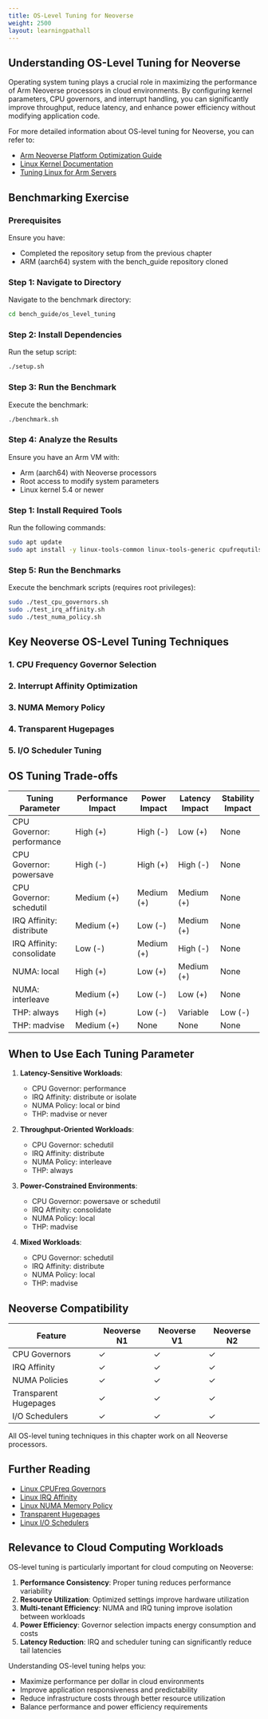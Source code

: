 ```yaml
---
title: OS-Level Tuning for Neoverse
weight: 2500
layout: learningpathall
---
```


## Understanding OS-Level Tuning for Neoverse

Operating system tuning plays a crucial role in maximizing the performance of Arm Neoverse processors in cloud environments. By configuring kernel parameters, CPU governors, and interrupt handling, you can significantly improve throughput, reduce latency, and enhance power efficiency without modifying application code.

For more detailed information about OS-level tuning for Neoverse, you can refer to:
- [Arm Neoverse Platform Optimization Guide](https://developer.arm.com/documentation/102042/latest/)
- [Linux Kernel Documentation](https://www.kernel.org/doc/html/latest/)
- [Tuning Linux for Arm Servers](https://community.arm.com/arm-community-blogs/b/infrastructure-solutions-blog)

## Benchmarking Exercise

### Prerequisites

Ensure you have:
- Completed the repository setup from the previous chapter
- ARM (aarch64) system with the bench_guide repository cloned

### Step 1: Navigate to Directory

Navigate to the benchmark directory:

```bash
cd bench_guide/os_level_tuning
```

### Step 2: Install Dependencies

Run the setup script:

```bash
./setup.sh
```

### Step 3: Run the Benchmark

Execute the benchmark:

```bash
./benchmark.sh
```

### Step 4: Analyze the Results

Ensure you have an Arm VM with:
- Arm (aarch64) with Neoverse processors
- Root access to modify system parameters
- Linux kernel 5.4 or newer

### Step 1: Install Required Tools

Run the following commands:

```bash
sudo apt update
sudo apt install -y linux-tools-common linux-tools-generic cpufrequtils sysstat numactl
```

### Step 5: Run the Benchmarks

Execute the benchmark scripts (requires root privileges):

```bash
sudo ./test_cpu_governors.sh
sudo ./test_irq_affinity.sh
sudo ./test_numa_policy.sh
```

## Key Neoverse OS-Level Tuning Techniques

### 1. CPU Frequency Governor Selection

### 2. Interrupt Affinity Optimization

### 3. NUMA Memory Policy

### 4. Transparent Hugepages

### 5. I/O Scheduler Tuning

## OS Tuning Trade-offs

| Tuning Parameter | Performance Impact | Power Impact | Latency Impact | Stability Impact |
|------------------|-------------------|--------------|----------------|-----------------|
| CPU Governor: performance | High (+) | High (-) | Low (+) | None |
| CPU Governor: powersave | High (-) | High (+) | High (-) | None |
| CPU Governor: schedutil | Medium (+) | Medium (+) | Medium (+) | None |
| IRQ Affinity: distribute | Medium (+) | Low (-) | Medium (+) | None |
| IRQ Affinity: consolidate | Low (-) | Medium (+) | High (-) | None |
| NUMA: local | High (+) | Low (+) | Medium (+) | None |
| NUMA: interleave | Medium (+) | Low (-) | Low (+) | None |
| THP: always | High (+) | Low (-) | Variable | Low (-) |
| THP: madvise | Medium (+) | None | None | None |

## When to Use Each Tuning Parameter

1. **Latency-Sensitive Workloads**:
   - CPU Governor: performance
   - IRQ Affinity: distribute or isolate
   - NUMA Policy: local or bind
   - THP: madvise or never

2. **Throughput-Oriented Workloads**:
   - CPU Governor: schedutil
   - IRQ Affinity: distribute
   - NUMA Policy: interleave
   - THP: always

3. **Power-Constrained Environments**:
   - CPU Governor: powersave or schedutil
   - IRQ Affinity: consolidate
   - NUMA Policy: local
   - THP: madvise

4. **Mixed Workloads**:
   - CPU Governor: schedutil
   - IRQ Affinity: distribute
   - NUMA Policy: local
   - THP: madvise

## Neoverse Compatibility

| Feature | Neoverse N1 | Neoverse V1 | Neoverse N2 |
|---------|-------------|-------------|-------------|
| CPU Governors | ✓ | ✓ | ✓ |
| IRQ Affinity | ✓ | ✓ | ✓ |
| NUMA Policies | ✓ | ✓ | ✓ |
| Transparent Hugepages | ✓ | ✓ | ✓ |
| I/O Schedulers | ✓ | ✓ | ✓ |

All OS-level tuning techniques in this chapter work on all Neoverse processors.

## Further Reading

- [Linux CPUFreq Governors](https://www.kernel.org/doc/html/latest/admin-guide/pm/cpufreq.html)
- [Linux IRQ Affinity](https://www.kernel.org/doc/Documentation/IRQ-affinity.txt)
- [Linux NUMA Memory Policy](https://www.kernel.org/doc/html/latest/admin-guide/mm/numa_memory_policy.html)
- [Transparent Hugepages](https://www.kernel.org/doc/html/latest/admin-guide/mm/transhuge.html)
- [Linux I/O Schedulers](https://www.kernel.org/doc/Documentation/block/switching-sched.txt)

## Relevance to Cloud Computing Workloads

OS-level tuning is particularly important for cloud computing on Neoverse:

1. **Performance Consistency**: Proper tuning reduces performance variability
2. **Resource Utilization**: Optimized settings improve hardware utilization
3. **Multi-tenant Efficiency**: NUMA and IRQ tuning improve isolation between workloads
4. **Power Efficiency**: Governor selection impacts energy consumption and costs
5. **Latency Reduction**: IRQ and scheduler tuning can significantly reduce tail latencies

Understanding OS-level tuning helps you:
- Maximize performance per dollar in cloud environments
- Improve application responsiveness and predictability
- Reduce infrastructure costs through better resource utilization
- Balance performance and power efficiency requirements